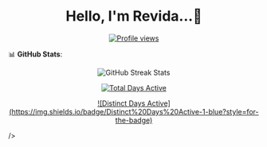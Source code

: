 <h1 align="center">Hello, I'm Revida...👋</h1>

<p align="center">
  <a href="https://github.com/revida"><img src="https://komarev.com/ghpvc/?username=revida&style=for-the-badge" alt="Profile views"/></a>
</p>

📊 **GitHub Stats**:
<p align="center">
  <img src="https://github-readme-streak-stats.herokuapp.com/?user=revida&theme=algolia" alt="GitHub Streak Stats"/>
</p>
<p align="center">
  <a href="https://github.com/revida">
    <img src="https://img.shields.io/badge/Total%20Days%20Active-XX-blue?style=for-the-badge" alt="Total Days Active"/>
  </a>
</p>
<p align="center">
  <a href="https://github.com/revida">
    ![Distinct Days Active](https://img.shields.io/badge/Distinct%20Days%20Active-1-blue?style=for-the-badge)
  </a>
</p>/>
  </a>
</p>
